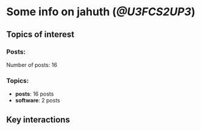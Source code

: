 # Some info on jahuth (_@U3FCS2UP3_)


## Topics of interest

### Posts: 

Number of posts: 16

### Topics:

* __posts__: 16 posts
* __software__: 2 posts

## Key interactions 

